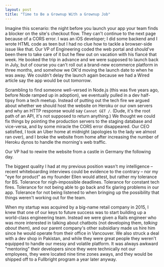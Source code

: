 ```yaml
---
layout: post
title: "Time to Be a Grownup With a Grownup Job"
---
```

Imagine this scenario: the night before you launch your app your team finds a blocker on the site's checkout flow. They can't continue to the next page because of a CORS error. I was an iOS developer; I did some backend and I wrote HTML code as teen but I had no clue how to tackle a browser-side issue like that. Our VP of Engineering coded the web portal and should've been there to take care of it but he flew out on vacation with his fiancé that week. He booked the trip in advance and we were supposed to launch back in July, but of course you can't roll out a brand-new ecommerce platform in three months, and somehow we OK'd moving the launch date to when he was away. We couldn't delay the launch again because we had a Wired article say the app would be out _tomorrow_.

Scrambling to find someone well-versed in Node.js (this was five years ago, before Node ramped up in adoption), we eventually pulled in a dev half-tipsy from a tech meetup. Instead of putting out the tech fire we argued about whether we should host the website on Heroku or our own servers and why an HTTP response would say `Cannot GET /`. (Dude, it's the root path of an API, it's not supposed to return anything.) We thought we could fix things by pointing the production servers to the staging database and vice-versa, and by some miracle the CORS error disappeared. Our CEO satisfied, I took an Uber home at midnight (apologies to the lady we almost ran over), and I broke the website from home after increasing the number of Heroku dynos to handle the morning's web traffic.

Our VP had to rewire the website from a castle in Germany the following day.

The biggest quality I had at my previous position wasn't my intelligence – recent whiteboarding interviews could be evidence to the contrary – nor my "eye for product" as my founder Ellen would attest, but rather my tolerance for BS. Tolerance for nigh-impossible deadlines. Tolerance for constant tech fires. Tolerance for not being able to go back and fix glaring problems in our app. Tolerance for not being listened to when bringing up the possibility that things weren't working out for the team.

When my startup was acquired by a big-name retail company in 2015, I knew that one of our keys to future success was to start building up a world-class engineering team. Instead we were given a Rails engineer who was more interested in talking about chatbots (not developing them, _talking about them_), and our parent company's other subsidiary made us hire him since he would operate from their office in Vancouver. We also struck a deal with a dev shop in Pakistan, and while they were great people they weren't equipped to handle our messy and volatile platform. It was always awkward "mentoring" their developers since they were technically not our employees, they were located nine time zones aways, and they would be shipped off to a Fullbright program a year later anyway.

